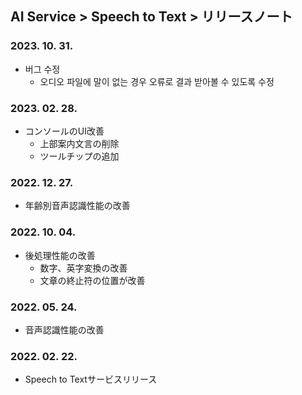 ## AI Service > Speech to Text > リリースノート

### 2023. 10. 31.

* 버그 수정
    * 오디오 파일에 말이 없는 경우 오류로 결과 받아볼 수 있도록 수정

### 2023. 02. 28.

* コンソールのUI改善
    * 上部案内文言の削除
    * ツールチップの追加

### 2022. 12. 27.

* 年齢別音声認識性能の改善

### 2022. 10. 04.

* 後処理性能の改善
    * 数字、英字変換の改善
    * 文章の終止符の位置が改善

### 2022. 05. 24.

* 音声認識性能の改善

### 2022. 02. 22.

* Speech to Textサービスリリース
